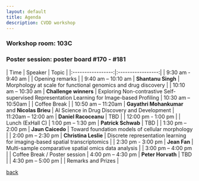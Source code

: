 ```yaml
---
layout: default
title: Agenda
description: CVDD workshop 
---
```


### Workshop room: 103C
### Poster session: poster board \#170 - \#181


| Time |  Speaker | Topic |
|:-----------------:|:-----------------:|
| 9:30 am - 9:40 am | | Opening remarks |
| 9:40 am – 10:10 am |  **Shantanu Singh** | Morphology at scale for functional genomics and drug discovery |
| 10:10 am – 10:30 am |  **Challenge winners** | Exploring Non-contrastive Self-supervised Representation Learning for Image-based Profiling
| 10:30 am – 10:50am | |  Coffee Break |
| 10:50 am – 11:20am |  **Gayathri Mohankumar** and **Nicolas Brieu** |  AI Science in Drug Discovery and Development
| 11:20am  – 12:00 am |  **Daniel Racoceanu** | TBD |
| 12:00 pm - 1:00 pm | | Lunch (ExHall C) 
| 1:00 pm – 1:30 pm |  **Patrick Schwab** | TBD |
| 1:30 pm – 2:00 pm |  **Jaun Caicedo** | Toward foundation models of cellular morphology |
| 2:00 pm – 2:30 pm |  **Christina Leslie** | Discrete representation learning for imaging-based spatial transcriptomics |
| 2:30 pm - 3:00 pm |  **Jean Fan** | Multi-sample comparative spatial omics data analysis |
| 3:00 pm – 4:00 pm | |  Coffee Break / Poster session 
| 4:00 pm – 4:30 pm |  **Peter Horvath** | TBD |
| 4:30 pm – 5:00 pm |  | Remarks and Prizes | 


[back](./)
